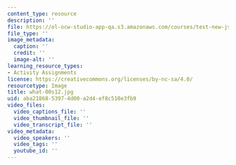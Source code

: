 ```yaml
---
content_type: resource
description: ''
file: https://ol-ocw-studio-app-qa.s3.amazonaws.com/courses/test-new-json/457598d84426c61f83ab06ad2aa39c04_1-00s12.jpg
file_type: ''
image_metadata:
  caption: ''
  credit: ''
  image-alt: ''
learning_resource_types:
- Activity Assignments
license: https://creativecommons.org/licenses/by-nc-sa/4.0/
resourcetype: Image
title: what-00s12.jpg
uid: aba21868-5397-4d00-a2d4-ef8c510e3fb9
video_files:
  video_captions_file: ''
  video_thumbnail_file: ''
  video_transcript_file: ''
video_metadata:
  video_speakers: ''
  video_tags: ''
  youtube_id: ''
---
```


